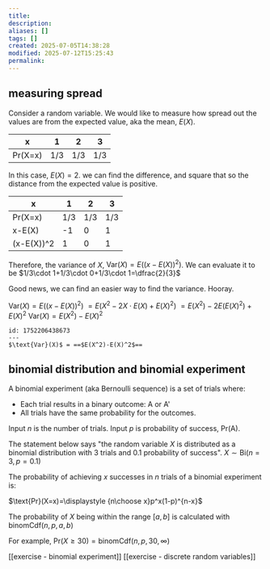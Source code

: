 ```yaml
---
title: 
description: 
aliases: []
tags: []
created: 2025-07-05T14:38:28
modified: 2025-07-12T15:25:43
permalink:
---
```


## measuring spread

Consider a random variable. We would like to measure how spread out the values are from the expected value, aka the mean, $E(X)$.

| x       | 1   | 2   | 3   |
| ------- | --- | --- | --- |
| Pr(X=x) | 1/3 | 1/3 | 1/3 |

In this case, $E(X)=2$. we can find the difference, and square that so the distance from the expected value is positive.

| x          | 1   | 2   | 3   |
| ---------- | --- | --- | --- |
| Pr(X=x)    | 1/3 | 1/3 | 1/3 |
| x-E(X)     | -1  | 0   | 1   |
| (x-E(X))^2 | 1   | 0   | 1   |

Therefore, the variance of $X$, $\text{Var}(X)=E((x-E(X))^2)$. We can evaluate it to be $1/3\cdot 1+1/3\cdot 0+1/3\cdot 1=\dfrac{2}{3}$


Good news, we can find an easier way to find the variance. Hooray.

$\text{Var}(X)=E((x-E(X))^2)$
$=E(X^2-2X\cdot E(X)+E(X)^2)$
$=E(X^2)-2E(E(X)^2)+E(X)^2$
$\text{Var}(X)=E(X^2)-E(X)^2$

```anki
id: 1752206438673
---
$\text{Var}(X)$ = ==$E(X^2)-E(X)^2$==
```

## binomial distribution and binomial experiment

A binomial experiment (aka Bernoulli sequence) is a set of trials where:
- Each trial results in a binary outcome: A or A'
- All trials have the same probability for the outcomes.



Input $n$ is the number of trials. Input $p$ is probability of success, $\text{Pr(A)}$.

The statement below says "the random variable $X$ is distributed as a binomial distribution with 3 trials and 0.1 probability of success".
$X\sim\text{Bi}(n=3,p=0.1)$

The probability of achieving $x$ successes in $n$ trials of a binomial experiment is:

$\text{Pr}(X=x)=\displaystyle {n\choose x}p^x(1-p)^{n-x}$


The probability of $X$ being within the range $[a,b]$ is calculated with $\text{binomCdf}(n,p,a,b)$

For example, $\text{Pr}(X \geq 30)=\text{binomCdf}(n,p,30,\infty)$



[[exercise - binomial experiment]]
[[exercise - discrete random variables]]
